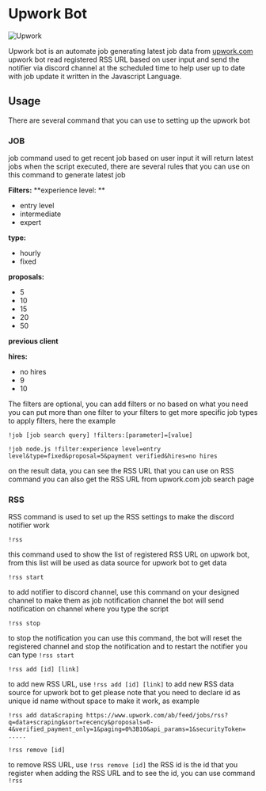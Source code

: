 # **Upwork Bot**

![Upwork](https://assets-global.website-files.com/5ec7dad2e6f6295a9e2a23dd/62279a8cea48468ffd59888d_upwork-logo.svg)

Upwork bot is an automate job generating latest job data from [upwork.com](https://www.upwork.com/)
upwork bot read registered RSS URL based on user input and send the notifier via discord channel at the scheduled time to help user up to date with job update
it written in the Javascript Language.

## **Usage**
There are several command that you can use to setting up the upwork bot

### **JOB**
job command used to get recent job based on user input
it will return latest jobs when the script executed, there are several rules that you can use on this command to generate latest job

**Filters:**
**experience level: **
- entry level
- intermediate
- expert

**type:**
- hourly
- fixed

**proposals:**
- 5
- 10
- 15
- 20
- 50

**previous client**

**hires:**
- no hires
- 9
- 10

The filters are optional, you can add filters or no based on what you need
you can put more than one filter to your filters to get more specific job types
to apply filters, here the example

`!job [job search query] !filters:[parameter]=[value]`

```
!job node.js !filter:experience level=entry level&type=fixed&proposal=5&payment verified&hires=no hires
```

on the result data, you can see the RSS URL that you can use on RSS command
you can also get the RSS URL from upwork.com job search page



### **RSS**
RSS command is used to set up the RSS settings to make the discord notifier work


```
!rss
```
this command used to show the list of registered RSS URL on upwork bot, from this list will be used as data source for upwork bot to get data


```
!rss start
```
to add notifier to discord channel, use this command on your designed channel to make them as job notification channel
the bot will send notification on channel where you type the script


```
!rss stop
```
to stop the notification you can use this command, the bot will reset the registered channel and stop the notification
and to restart the notifier you can type `!rss start`


```
!rss add [id] [link]
```
to add new RSS URL, use `!rss add [id] [link]` to add new RSS data source for upwork bot to get
please note that you need to declare id as unique id name without space to make it work, as example
```
!rss add dataScraping https://www.upwork.com/ab/feed/jobs/rss?q=data+scraping&sort=recency&proposals=0-4&verified_payment_only=1&paging=0%3B10&api_params=1&securityToken= .....
```


```
!rss remove [id]
```
to remove RSS URL, use `!rss remove [id]`
the RSS id is the id that you register when adding the RSS URL and to see the id, you can use command `!rss`

